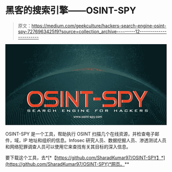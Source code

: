 # 黑客的搜索引擎——OSINT-SPY

> 原文：<https://medium.com/geekculture/hackers-search-engine-osint-spy-7276963425f9?source=collection_archive---------12----------------------->

![](img/2c24a76a1f07fa8aab93d7a9d2fe30b9.png)

OSINT-SPY 是一个工具，帮助执行 OSINT 扫描几个在线资源，并检查电子邮件，域，IP 地址和组织的信息。Infosec 研究人员、数据挖掘人员、渗透测试人员和网络犯罪调查人员可以使用它来查找有关其目标的深入信息。

要下载这个工具，去*[*【https://github.com/SharadKumar97/OSINT-SPY】*](https://github.com/SharadKumar97/OSINT-SPY)*网页。**